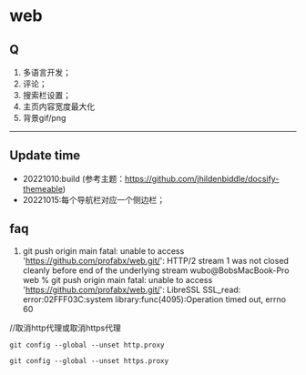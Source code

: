 # web

## Q
   
1. 多语言开发；
2. 评论；
3. 搜索栏设置；
4. 主页内容宽度最大化
5. 背景gif/png
   
   



****
## Update time
* 20221010:build (参考主题：https://github.com/jhildenbiddle/docsify-themeable)
* 20221015:每个导航栏对应一个侧边栏；




## faq

1. git push origin main
fatal: unable to access 'https://github.com/profabx/web.git/': HTTP/2 stream 1 was not closed cleanly before end of the underlying stream
wubo@BobsMacBook-Pro web % git push origin main
fatal: unable to access 'https://github.com/profabx/web.git/': LibreSSL SSL_read: error:02FFF03C:system library:func(4095):Operation timed out, errno 60

//取消http代理或取消https代理 

 ```
git config --global --unset http.proxy
 ```

```
git config --global --unset https.proxy
```